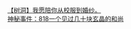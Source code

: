 [【树洞】我愿陪你从校服到婚纱。](http://tieba.baidu.com/p/3381673191?see_lz=1&pn=)   
[神秘事件：818一个见过几十块玄晶的和尚](http://tieba.baidu.com/p/3380734141?see_lz=1&pn=)   
